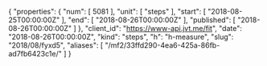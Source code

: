 {
  "properties": {
    "num": [
      5081
    ],
    "unit": [
      "steps"
    ],
    "start": [
      "2018-08-25T00:00:00Z"
    ],
    "end": [
      "2018-08-26T00:00:00Z"
    ],
    "published": [
      "2018-08-26T00:00:00Z"
    ]
  },
  "client_id": "https://www-api.jvt.me/fit",
  "date": "2018-08-26T00:00:00Z",
  "kind": "steps",
  "h": "h-measure",
  "slug": "2018/08/fyxd5",
  "aliases": [
    "/mf2/33ffd290-4ea6-425a-86fb-ad7fb6423c1e/"
  ]
}
